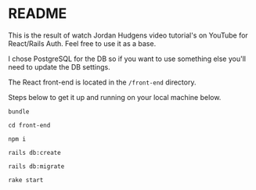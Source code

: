 # README

This is the result of watch Jordan Hudgens video tutorial's on YouTube for React/Rails Auth. Feel free to use it as a base.

I chose PostgreSQL for the DB so if you want to use something else you'll need to update the DB settings.

The React front-end is located in the `/front-end` directory.

Steps below to get it up and running on your local machine below.

`bundle`

`cd front-end`

`npm i`

`rails db:create`

`rails db:migrate`

`rake start`
